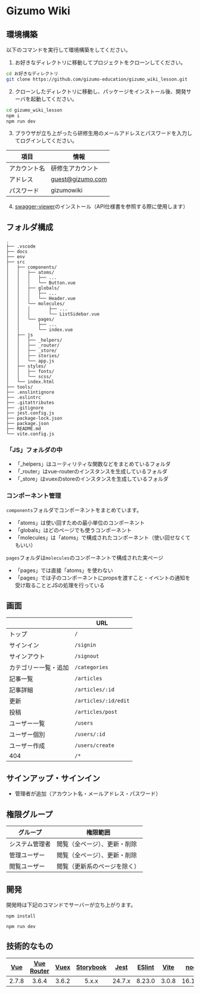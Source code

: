 # Gizumo Wiki

## 環境構築

以下のコマンドを実行して環境構築をしてください。

1. お好きなディレクトリに移動してプロジェクトをクローンしてください。

```bash
cd お好きなディレクトリ
git clone https://github.com/gizumo-education/gizumo_wiki_lesson.git
```

2. クローンしたディレクトリに移動し、パッケージをインストール後、開発サーバを起動してください。

```bash
cd gizumo_wiki_lesson
npm i
npm run dev
```

3. ブラウザが立ち上がったら研修生用のメールアドレスとパスワードを入力してログインしてください。

| 項目 | 情報 | 
| --- | --- | 
| アカウント名 | 研修生アカウント |  
| アドレス | guest@gizumo.com |  
| パスワード | gizumowiki |  

4. [swagger-viewer](https://chrome.google.com/webstore/detail/swagger-viewer/nfmkaonpdmaglhjjlggfhlndofdldfag?hl=ja)のインストール（API仕様書を参照する際に使用します）

## フォルダ構成

```
.
├── .vscode
├── docs
├── env
├── src
│   ├── components/
│   │   ├── atoms/
│   │   │   ├── ...
│   │   │   └── Button.vue
│   │   ├── globals/
│   │   │   ├── ...
│   │   │   └── Header.vue
│   │   └── molecules/
│   │   │       ├── ...
│   │   │       └── ListSidebar.vue
│   │   └── pages/
│   │       ├── ...
│   │       └── index.vue
│   ├── js
│   │   ├── _helpers/
│   │   ├── _router/
│   │   ├── _store/
│   │   ├── stories/
│   │   └── app.js
│   ├── styles/
│   │   ├── fonts/
│   │   └── scss/
│   └── index.html
├── tools/
├── .enslintignore
├── .eslintrc
├── .gitattributes
├── .gitignore
├── jest.config.js
├── package-lock.json
├── package.json
├── README.md
└── vite.config.js
```

### 「JS」フォルダの中
- 「_helpers」はユーティリティな関数などをまとめているフォルダ
- 「_router」はvue-routerのインスタンスを生成しているフォルダ
- 「_store」はvuexのstoreのインスタンスを生成しているフォルダ

### コンポーネント管理

`components`フォルダでコンポーネントをまとめています。
- 「atoms」は使い回すための最小単位のコンポーネント
- 「globals」はどのページでも使うコンポーネント
- 「molecules」は「atoms」で構成されたコンポーネント（使い回せなくてもいい）

`pages`フォルダは`molecules`のコンポーネントで構成された実ページ
- 「pages」では直接「atoms」を使わない
- 「pages」では子のコンポーネントにpropsを渡すこと・イベントの通知を受け取ることとJSの処理を行っている

## 画面

|  | URL |
|---|---|
| トップ | `/` |
| サインイン | `/signin` |
| サインアウト | `/signout` |
| カテゴリー一覧・追加  | `/categories` |
| 記事一覧 | `/articles` |
| 記事詳細 | `/articles/:id` |
| 更新 | `/articles/:id/edit` |
| 投稿 | `/articles/post` |
| ユーザー一覧 | `/users` |
| ユーザー個別 | `/users/:id` |
| ユーザー作成 | `/users/create` |
| 404 | `/*` |

## サインアップ・サインイン
- 管理者が追加（アカウント名・メールアドレス・パスワード）

## 権限グループ

| グループ | 権限範囲 |
|---|---|
| システム管理者 | 閲覧（全ページ）、更新・削除 |
| 管理ユーザー | 閲覧（全ページ）、更新・削除 |
| 閲覧ユーザー | 閲覧（更新系のページを除く） |


## 開発

開発時は下記のコマンドでサーバーが立ち上がります。

```
npm install
```

```
npm run dev
```

## 技術的なもの

| [Vue](https://github.com/vuejs/vue) | [Vue Router](https://github.com/vuejs/vue-router) | [Vuex](https://github.com/vuejs/vuex) | [Storybook](https://storybook.js.org/) | [Jest](https://jestjs.io/ja/) | [ESlint](https://eslint.org/) | [Vite](https://ja.vitejs.dev/) | [node](https://nodejs.org/ja/) | [npm](https://www.npmjs.com/) |
| :----: | :-----: | :--------: | :----: | :-----: | :-----: | :-----: | :-----: | :-----: |
| 2.7.8 | 3.6.4 | 3.6.2 | 5.x.x | 24.7.x | 8.23.0 | 3.0.8  | 16.17.0 | 6.14.17 |